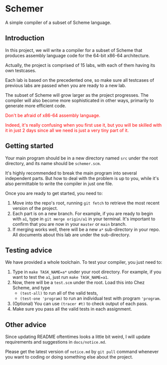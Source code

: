 # Schemer

A simple compiler of a subset of Scheme language.

## Introduction

In this project, we will write a compiler for a subset of Scheme that produces assembly language code for the 64-bit x86-64 architecture.

Actually, the project is comprised of 15 labs, with each of them having its own testcases.

Each lab is based on the precedented one, so make sure all testcases of previous labs are passed when you are ready to a new lab.

The subset of Scheme will grow larger as the project progresses. The compiler will also become more sophisticated in other ways, primarily to generate more efficient code.

<font color="red">
Don't be afraid of x86-64 assembly language.

Indeed, it's really confusing when you first use it, but you will be skilled with it in just 2 days since all we need is just a very tiny part of it.
</font>

## Getting started

Your main program should be in a new directory named `src` under the root directory, and its name should be `schemer.scm`.

It's highly recommended to break the main program into several independent parts. But how to deal with the problem is up to you, while it's also permittable to write the compiler in just one file.

Once you are ready to get started, you need to:

1. Move into the repo's root, running `git fetch` to retrieve the most recent version of the project.
2. Each part is on a new branch. For example, if you are ready to begin with `a1`, type in `git merge origin/a1` in your terminal. It's important to confirm that you are now in your `master` or `main` branch.
3. If merging works well, there will be a new `a*` sub-directory in your repo. All documents about this lab are under the sub-directory.

## Testing advice

We have provided a whole toolchain. To test your compiler, you just need to:

1. Type in `make TASK_NAME=a*` under your root directory. For example, if you want to test the `a1`, just run `make TASK_NAME=a1`.
2. Now, there will be a `test.scm` under the root. Load this into Chez Scheme, and type
    - `(test-all)` to run all of the valid tests,
    - `(test-one 'program)` to run an individual test with program `'program`.
3. (Optional) You can use `(tracer #t)` to check output of each pass.
4. Make sure you pass all the valid tests in each assignment.

## Other advice

Since updating README oftentimes looks a little bit weird, I will update requirements and suggestions in `docs/notice.md`. 

Please get the latest version of `notice.md` by `git pull` command whenever you want to coding or doing something else about the project.